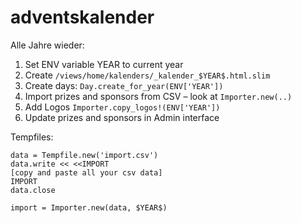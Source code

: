 adventskalender
===============

Alle Jahre wieder:

1) Set ENV variable YEAR to current year
2) Create `/views/home/kalenders/_kalender_$YEAR$.html.slim`
3) Create days: `Day.create_for_year(ENV['YEAR'])`
4) Import prizes and sponsors from CSV – look at `Importer.new(..)`
5) Add Logos `Importer.copy_logos!(ENV['YEAR'])`
5) Update prizes and sponsors in Admin interface

Tempfiles:

```
data = Tempfile.new('import.csv')
data.write << <<IMPORT
[copy and paste all your csv data]
IMPORT
data.close

import = Importer.new(data, $YEAR$)
```
